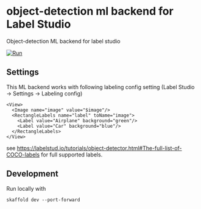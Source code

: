 # object-detection ml backend for Label Studio
Object-detection ML backend for label studio

[![Run](https://staroid.com/api/run/button.svg)](https://staroid.com/api/run)

## Settings

This ML backend works with following labeling config setting (Label Studio -> Settings -> Labeling config)

```
<View>
  <Image name="image" value="$image"/>
  <RectangleLabels name="label" toName="image">
    <Label value="Airplane" background="green"/>
    <Label value="Car" background="blue"/>
  </RectangleLabels>
</View>
```

see https://labelstud.io/tutorials/object-detector.html#The-full-list-of-COCO-labels for full supported labels.


## Development

Run locally with

```
skaffold dev --port-forward
```
